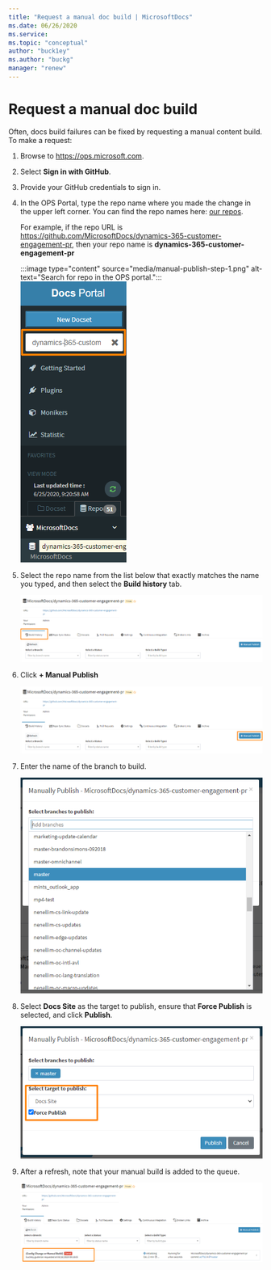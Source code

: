 ```yaml
---
title: "Request a manual doc build | MicrosoftDocs"
ms.date: 06/26/2020
ms.service: 
ms.topic: "conceptual"
author: "buck1ey"
ms.author: "buckg"
manager: "renew"
---
```


# Request a manual doc build

Often, docs build failures can be fixed by requesting a manual content build. To make a request:

1. Browse to <https://ops.microsoft.com>.
2. Select **Sign in with GitHub**.
3. Provide your GitHub credentials to sign in.
4. In the OPS Portal, type the repo name where you made the change in the upper left corner. You can find the repo names here: [our repos](get-started.md#our-repos).
    
    For example, if the repo URL is https://github.com/MicrosoftDocs/dynamics-365-customer-engagement-pr, then your repo name is **dynamics-365-customer-engagement-pr** 

    :::image type="content" source="media/manual-publish-step-1.png" alt-text="Search for repo in the OPS portal.":::
    ![](media/manual-publish-step-1.png)

5. Select the repo name from the list below that exactly matches the name you typed, and then select the **Build history** tab.

    ![](media/manual-publish-step-2.png)

6. Click **+ Manual Publish**

    ![](media/manual-publish-step-3.png)

7. Enter the name of the branch to build.

    ![](media/manual-publish-step-4.png)

8. Select **Docs Site** as the target to publish, ensure that **Force Publish** is selected, and click **Publish**.

    ![](media/manual-publish-step-5.png)

9. After a refresh, note that your manual build is added to the queue.

    ![](media/manual-publish-step-6.png)



